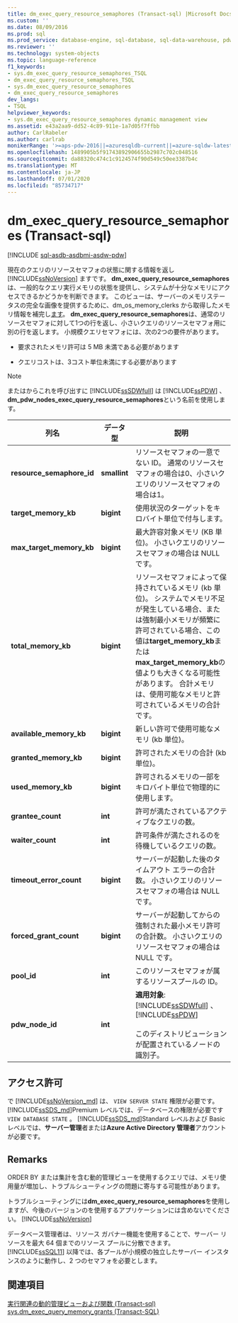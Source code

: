 ```yaml
---
title: dm_exec_query_resource_semaphores (Transact-sql) |Microsoft Docs
ms.custom: ''
ms.date: 08/09/2016
ms.prod: sql
ms.prod_service: database-engine, sql-database, sql-data-warehouse, pdw
ms.reviewer: ''
ms.technology: system-objects
ms.topic: language-reference
f1_keywords:
- sys.dm_exec_query_resource_semaphores_TSQL
- dm_exec_query_resource_semaphores_TSQL
- sys.dm_exec_query_resource_semaphores
- dm_exec_query_resource_semaphores
dev_langs:
- TSQL
helpviewer_keywords:
- sys.dm_exec_query_resource_semaphores dynamic management view
ms.assetid: e43a2aa9-dd52-4c89-911e-1a7d05f7ffbb
author: CarlRabeler
ms.author: carlrab
monikerRange: '>=aps-pdw-2016||=azuresqldb-current||=azure-sqldw-latest||>=sql-server-2016||=sqlallproducts-allversions||>=sql-server-linux-2017||=azuresqldb-mi-current'
ms.openlocfilehash: 1489905b5f91743892906655b2987c702c048516
ms.sourcegitcommit: da88320c474c1c9124574f90d549c50ee3387b4c
ms.translationtype: MT
ms.contentlocale: ja-JP
ms.lasthandoff: 07/01/2020
ms.locfileid: "85734717"
---
```

# <a name="sysdm_exec_query_resource_semaphores-transact-sql"></a>dm_exec_query_resource_semaphores (Transact-sql)
[!INCLUDE [sql-asdb-asdbmi-asdw-pdw](../../includes/applies-to-version/sql-asdb-asdbmi-asdw-pdw.md)]

  現在のクエリのリソースセマフォの状態に関する情報を返し [!INCLUDE[ssNoVersion](../../includes/ssnoversion-md.md)] ますです。 **dm_exec_query_resource_semaphores**は、一般的なクエリ実行メモリの状態を提供し、システムが十分なメモリにアクセスできるかどうかを判断できます。 このビューは、サーバーのメモリステータスの完全な画像を提供するために、dm_os_memory_clerks から取得したメモリ情報を補完し[ます](../../relational-databases/system-dynamic-management-views/sys-dm-os-memory-clerks-transact-sql.md)。 **dm_exec_query_resource_semaphores**は、通常のリソースセマフォに対して1つの行を返し、小さいクエリのリソースセマフォ用に別の行を返します。 小規模クエリセマフォには、次の2つの要件があります。  
  
-   要求されたメモリ許可は 5 MB 未満である必要があります  
  
-   クエリコストは、3コスト単位未満にする必要があります  
  
> [!NOTE]  
>  またはからこれを呼び出すに [!INCLUDE[ssSDWfull](../../includes/sssdwfull-md.md)] は [!INCLUDE[ssPDW](../../includes/sspdw-md.md)] 、 **dm_pdw_nodes_exec_query_resource_semaphores**という名前を使用します。  
  
|列名|データ型|説明|  
|-----------------|---------------|-----------------|  
|**resource_semaphore_id**|**smallint**|リソースセマフォの一意でない ID。 通常のリソースセマフォの場合は0、小さいクエリのリソースセマフォの場合は1。|  
|**target_memory_kb**|**bigint**|使用状況のターゲットをキロバイト単位で付与します。|  
|**max_target_memory_kb**|**bigint**|最大許容対象メモリ (KB 単位)。 小さいクエリのリソースセマフォの場合は NULL です。|  
|**total_memory_kb**|**bigint**|リソースセマフォによって保持されているメモリ (kb 単位)。 システムでメモリ不足が発生している場合、または強制最小メモリが頻繁に許可されている場合、この値は**target_memory_kb**または**max_target_memory_kb**の値よりも大きくなる可能性があります。 合計メモリは、使用可能なメモリと許可されているメモリの合計です。|  
|**available_memory_kb**|**bigint**|新しい許可で使用可能なメモリ (kb 単位)。|  
|**granted_memory_kb**|**bigint**|許可されたメモリの合計 (kb 単位)。|  
|**used_memory_kb**|**bigint**|許可されるメモリの一部をキロバイト単位で物理的に使用します。|  
|**grantee_count**|**int**|許可が満たされているアクティブなクエリの数。|  
|**waiter_count**|**int**|許可条件が満たされるのを待機しているクエリの数。|  
|**timeout_error_count**|**bigint**|サーバーが起動した後のタイムアウト エラーの合計数。 小さいクエリのリソースセマフォの場合は NULL です。|  
|**forced_grant_count**|**bigint**|サーバーが起動してからの強制された最小メモリ許可の合計数。 小さいクエリのリソースセマフォの場合は NULL です。|  
|**pool_id**|**int**|このリソースセマフォが属するリソースプールの ID。|  
|**pdw_node_id**|**int**|**適用対象**: [!INCLUDE[ssSDWfull](../../includes/sssdwfull-md.md)] 、[!INCLUDE[ssPDW](../../includes/sspdw-md.md)]<br /><br /> このディストリビューションが配置されているノードの識別子。|  
  
## <a name="permissions"></a>アクセス許可  

で [!INCLUDE[ssNoVersion_md](../../includes/ssnoversion-md.md)] は、 `VIEW SERVER STATE` 権限が必要です。   
[!INCLUDE[ssSDS_md](../../includes/sssds-md.md)]Premium レベルでは、データベースの権限が必要です `VIEW DATABASE STATE` 。 [!INCLUDE[ssSDS_md](../../includes/sssds-md.md)]Standard レベルおよび Basic レベルでは、**サーバー管理**者または**Azure Active Directory 管理者**アカウントが必要です。   
  
## <a name="remarks"></a>Remarks  
 ORDER BY または集計を含む動的管理ビューを使用するクエリでは、メモリ使用量が増加し、トラブルシューティングの問題に寄与する可能性があります。  
  
 トラブルシューティングには**dm_exec_query_resource_semaphores**を使用しますが、今後のバージョンのを使用するアプリケーションには含めないでください。 [!INCLUDE[ssNoVersion](../../includes/ssnoversion-md.md)]  
  
 データベース管理者は、リソース ガバナー機能を使用することで、サーバー リソースを最大 64 個までのリソース プールに分散できます。 [!INCLUDE[ssSQL11](../../includes/sssql11-md.md)] 以降では、各プールが小規模の独立したサーバー インスタンスのように動作し、2 つのセマフォを必要とします。  
  
## <a name="see-also"></a>関連項目  
 [実行関連の動的管理ビューおよび関数 &#40;Transact-sql&#41;](../../relational-databases/system-dynamic-management-views/execution-related-dynamic-management-views-and-functions-transact-sql.md)   
 [sys.dm_exec_query_memory_grants &#40;Transact-SQL&#41;](../../relational-databases/system-dynamic-management-views/sys-dm-exec-query-memory-grants-transact-sql.md)  
  
  


